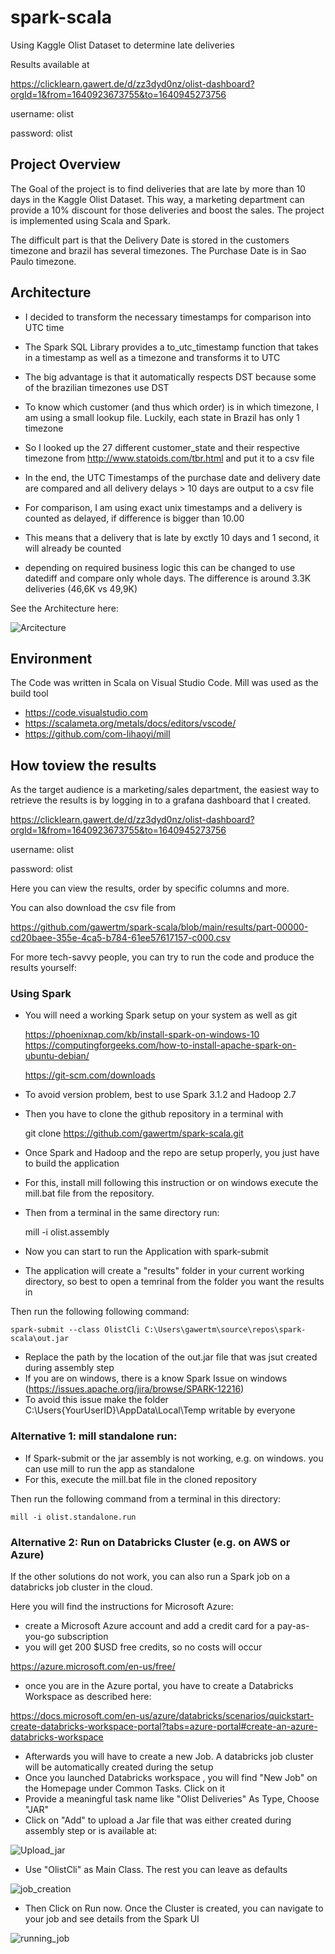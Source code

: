 # spark-scala
Using Kaggle Olist Dataset to determine late deliveries

Results available at 

https://clicklearn.gawert.de/d/zz3dyd0nz/olist-dashboard?orgId=1&from=1640923673755&to=1640945273756

username: olist

password: olist

## Project Overview

The Goal of the project is to find deliveries that are late by more than 10 days in the Kaggle Olist Dataset. This way, a marketing department can provide a 10% discount for those deliveries and boost the sales.
The project is implemented using Scala and Spark.

The difficult part is that the Delivery Date is stored in the customers timezone and brazil has several timezones. The Purchase Date is in Sao Paulo timezone.


## Architecture

- I decided to transform the necessary timestamps for comparison into UTC time
- The Spark SQL Library provides a to_utc_timestamp function that takes in a timestamp as well as a timezone and transforms it to UTC
- The big advantage is that it automatically respects DST because some of the brazilian timezones use DST
- To know which customer (and thus which order) is in which timezone, I am using a small lookup file. Luckily, each state in Brazil has only 1 timezone
- So I looked up the 27 different customer_state and their respective timezone from http://www.statoids.com/tbr.html and put it to a csv file

- In the end, the UTC Timestamps of the purchase date and delivery date are compared and all delivery delays > 10 days are output to a csv file
- For comparison, I am using exact unix timestamps and a delivery is counted as delayed, if difference is bigger than 10.00
- This means that a delivery that is late by exctly 10 days and 1 second, it will already be counted
- depending on required business logic this can be changed to use datediff and compare only whole days. The difference is around 3.3K deliveries (46,6K vs 49,9K)

See the Architecture here:

![Arcitecture](images/Architecture.png)


## Environment

The Code was written in Scala on Visual Studio Code. Mill was used as the build tool

- https://code.visualstudio.com
- https://scalameta.org/metals/docs/editors/vscode/
- https://github.com/com-lihaoyi/mill


## How toview the results

As the target audience is a marketing/sales department, the easiest way to retrieve the results is by logging in to a grafana dashboard that I created.

https://clicklearn.gawert.de/d/zz3dyd0nz/olist-dashboard?orgId=1&from=1640923673755&to=1640945273756

username: olist

password: olist

Here you can view the results, order by specific columns and more.

You can also download the csv file from

https://github.com/gawertm/spark-scala/blob/main/results/part-00000-cd20baee-355e-4ca5-b784-61ee57617157-c000.csv


For more tech-savvy people, you can try to run the code and produce the results yourself:


### Using Spark

- You will need a working Spark setup on your system as well as git
    
    https://phoenixnap.com/kb/install-spark-on-windows-10
    https://computingforgeeks.com/how-to-install-apache-spark-on-ubuntu-debian/

    https://git-scm.com/downloads

- To avoid version problem, best to use Spark 3.1.2 and Hadoop 2.7
- Then you have to clone the github repository in a terminal with 

    git clone https://github.com/gawertm/spark-scala.git

- Once Spark and Hadoop and the repo are setup properly, you just have to build the application
- For this, install mill following this instruction or on windows execute the mill.bat file from the repository. 
- Then from a terminal in the same directory run:

    mill -i olist.assembly

- Now you can start to run the Application with spark-submit
- The application will create a "results" folder in your current working directory, so best to open a temrinal from the folder you want the results in

Then run the following following command:

    spark-submit --class OlistCli C:\Users\gawertm\source\repos\spark-scala\out.jar

- Replace the path by the location of the out.jar file that was jsut created during assembly step
- If you are on windows, there is a know Spark Issue on windows (https://issues.apache.org/jira/browse/SPARK-12216)
- To avoid this issue make the folder C:\Users\{YourUserID}\AppData\Local\Temp writable by everyone


### Alternative 1: mill standalone run:

- If Spark-submit or the jar assembly is not working, e.g. on windows. you can use mill to run the app as standalone
- For this, execute the mill.bat file in the cloned repository

Then run the following command from a terminal in this directory:

    mill -i olist.standalone.run


### Alternative 2: Run on Databricks Cluster (e.g. on AWS or Azure)

If the other solutions do not work, you can also run a Spark job on a databricks job cluster in the cloud.

Here you will find the instructions for Microsoft Azure:

- create a Microsoft Azure account and add a credit card for a pay-as-you-go subscription
- you will get 200 $USD free credits, so no costs will occur

https://azure.microsoft.com/en-us/free/

- once you are in the Azure portal, you have to create a Databricks Workspace as described here:

https://docs.microsoft.com/en-us/azure/databricks/scenarios/quickstart-create-databricks-workspace-portal?tabs=azure-portal#create-an-azure-databricks-workspace

- Afterwards you will have to create a new Job. A databricks job cluster will be automatically created during the setup
- Once you launched Databricks workspace , you will find "New Job" on the Homepage under Common Tasks. Click on it
- Provide a meaningful task name like "Olist Deliveries" As Type, Choose "JAR"
- Click on "Add" to upload a Jar file that was either created during assembly step or is available at:

![Upload_jar](images/Upload_Jar.png)

- Use "OlistCli" as Main Class. The rest you can leave as defaults

![job_creation](images/job_creation.png)

- Then Click on Run now. Once the Cluster is created, you can navigate to your job and see details from the Spark UI

![running_job](images/running_job.png)